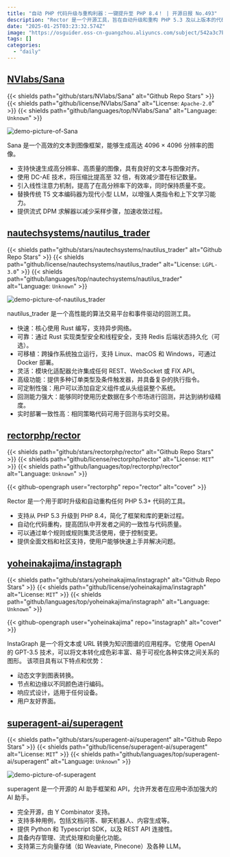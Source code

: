 ```yaml
---
title: "自动 PHP 代码升级与重构利器：一键提升至 PHP 8.4！ | 开源日报 No.493"
description: "Rector 是一个开源工具，旨在自动升级和重构 PHP 5.3 及以上版本的代码，支持从 PHP 5.3 升级到 PHP 8.4，简化框架和库的更新，提升代码质量和一致性。它灵活支持单个规则或规则集，配备全面文档和社区支持，便于用户快速上手。"
date: "2025-01-25T03:23:32.574Z"
image: "https://osguider.oss-cn-guangzhou.aliyuncs.com/subject/542a3c7b80cbcc3cb4c83c23ec92940b.png"
tags: []
categories:
  - "daily"
---
```


## [NVlabs/Sana](https://github.com/NVlabs/Sana)

{{< shields path="github/stars/NVlabs/Sana" alt="Github Repo Stars" >}} {{< shields path="github/license/NVlabs/Sana" alt="License: `Apache-2.0`" >}} {{< shields path="github/languages/top/NVlabs/Sana" alt="Language: `Unknown`" >}}

![demo-picture-of-Sana](https://static.osguider.com/subject/github/NVlabs/Sana/5ac7c30f1c79f073f0a0757cae896268.jpg)

Sana 是一个高效的文本到图像框架，能够生成高达 4096 × 4096 分辨率的图像。

- 支持快速生成高分辨率、高质量的图像，具有良好的文本与图像对齐。
- 使用 DC-AE 技术，将压缩比提高至 32 倍，有效减少潜在标记数量。
- 引入线性注意力机制，提高了在高分辨率下的效率，同时保持质量不变。
- 替换传统 T5 文本编码器为现代小型 LLM，以增强人类指令和上下文学习能力。
- 提供流式 DPM 求解器以减少采样步骤，加速收敛过程。
  
## [nautechsystems/nautilus_trader](https://github.com/nautechsystems/nautilus_trader)

{{< shields path="github/stars/nautechsystems/nautilus_trader" alt="Github Repo Stars" >}} {{< shields path="github/license/nautechsystems/nautilus_trader" alt="License: `LGPL-3.0`" >}} {{< shields path="github/languages/top/nautechsystems/nautilus_trader" alt="Language: `Unknown`" >}}

![demo-picture-of-nautilus_trader](https://static.osguider.com/subject/github/nautechsystems/nautilus_trader/26efd56c2a0650199c4124fdd6e6b912.png)

nautilus_trader 是一个高性能的算法交易平台和事件驱动的回测工具。

- 快速：核心使用 Rust 编写，支持异步网络。
- 可靠：通过 Rust 实现类型安全和线程安全，支持 Redis 后端状态持久化（可选）。
- 可移植：跨操作系统独立运行，支持 Linux、macOS 和 Windows，可通过 Docker 部署。
- 灵活：模块化适配器允许集成任何 REST、WebSocket 或 FIX API。
- 高级功能：提供多种订单类型及条件触发器，并具备复杂的执行指令。
- 可定制性强：用户可以添加自定义组件或从头组装整个系统。
- 回测能力强大：能够同时使用历史数据在多个市场进行回测，并达到纳秒级精度。
- 实时部署一致性高：相同策略代码可用于回测与实时交易。
  
## [rectorphp/rector](https://github.com/rectorphp/rector)

{{< shields path="github/stars/rectorphp/rector" alt="Github Repo Stars" >}} {{< shields path="github/license/rectorphp/rector" alt="License: `MIT`" >}} {{< shields path="github/languages/top/rectorphp/rector" alt="Language: `Unknown`" >}}

{{< github-opengraph user="rectorphp" repo="rector" alt="cover" >}}

Rector 是一个用于即时升级和自动重构任何 PHP 5.3+ 代码的工具。

- 支持从 PHP 5.3 升级到 PHP 8.4，简化了框架和库的更新过程。
- 自动化代码重构，提高团队中开发者之间的一致性与代码质量。
- 可以通过单个规则或规则集灵活使用，便于控制变更。
- 提供全面文档和社区支持，使用户能够快速上手并解决问题。
  
## [yoheinakajima/instagraph](https://github.com/yoheinakajima/instagraph)

{{< shields path="github/stars/yoheinakajima/instagraph" alt="Github Repo Stars" >}} {{< shields path="github/license/yoheinakajima/instagraph" alt="License: `MIT`" >}} {{< shields path="github/languages/top/yoheinakajima/instagraph" alt="Language: `Unknown`" >}}

{{< github-opengraph user="yoheinakajima" repo="instagraph" alt="cover" >}}

InstaGraph 是一个将文本或 URL 转换为知识图谱的应用程序。它使用 OpenAI 的 GPT-3.5 技术，可以将文本转化成色彩丰富、易于可视化各种实体之间关系的图形。
该项目具有以下特点和优势：

- 动态文字到图表转换。
- 节点和边缘以不同颜色进行编码。
- 响应式设计，适用于任何设备。
- 用户友好界面。
  
## [superagent-ai/superagent](https://github.com/superagent-ai/superagent)

{{< shields path="github/stars/superagent-ai/superagent" alt="Github Repo Stars" >}} {{< shields path="github/license/superagent-ai/superagent" alt="License: `MIT`" >}} {{< shields path="github/languages/top/superagent-ai/superagent" alt="Language: `Unknown`" >}}

![demo-picture-of-superagent](https://static.osguider.com/subject/github/superagent-ai/superagent/9d1c6f554eec85747ea9a0185d91f095.png)

superagent 是一个开源的 AI 助手框架和 API，允许开发者在应用中添加强大的 AI 助手。

- 完全开源，由 Y Combinator 支持。
- 支持多种用例，包括文档问答、聊天机器人、内容生成等。
- 提供 Python 和 Typescript SDK，以及 REST API 连接性。
- 具备内存管理、流式处理和向量化功能。
- 支持第三方向量存储（如 Weaviate, Pinecone）及各种 LLM。
  
